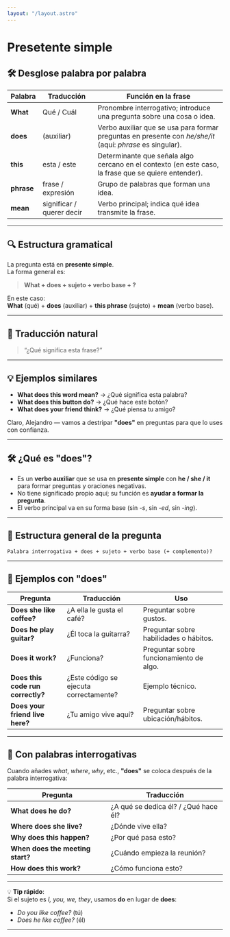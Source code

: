 ```yaml
---
layout: "/layout.astro"
---
```


# Presetente simple

## 🛠 Desglose palabra por palabra

| Palabra | Traducción | Función en la frase |
|---------|------------|---------------------|
| **What** | Qué / Cuál | Pronombre interrogativo; introduce una pregunta sobre una cosa o idea. |
| **does** | (auxiliar) | Verbo auxiliar que se usa para formar preguntas en presente con *he/she/it* (aquí: *phrase* es singular). |
| **this** | esta / este | Determinante que señala algo cercano en el contexto (en este caso, la frase que se quiere entender). |
| **phrase** | frase / expresión | Grupo de palabras que forman una idea. |
| **mean** | significar / querer decir | Verbo principal; indica qué idea transmite la frase. |

---

## 🔍 Estructura gramatical
La pregunta está en **presente simple**.  
La forma general es:

> **What + does + sujeto + verbo base + ?**

En este caso:  
**What** (qué) + **does** (auxiliar) + **this phrase** (sujeto) + **mean** (verbo base).

---

## 📖 Traducción natural
> “¿Qué significa esta frase?”

---

## 💡 Ejemplos similares
- **What does this word mean?** → ¿Qué significa esta palabra?
- **What does this button do?** → ¿Qué hace este botón?
- **What does your friend think?** → ¿Qué piensa tu amigo?

Claro, Alejandro — vamos a destripar **"does"** en preguntas para que lo uses con confianza.  

---

## 🛠 ¿Qué es "does"?
- Es un **verbo auxiliar** que se usa en **presente simple** con **he / she / it** para formar preguntas y oraciones negativas.
- No tiene significado propio aquí; su función es **ayudar a formar la pregunta**.
- El verbo principal va en su forma base (sin *-s*, sin *-ed*, sin *-ing*).

---

## 📐 Estructura general de la pregunta
```
Palabra interrogativa + does + sujeto + verbo base (+ complemento)?
```

---

## 📖 Ejemplos con "does"

| Pregunta | Traducción | Uso |
|----------|------------|-----|
| **Does she like coffee?** | ¿A ella le gusta el café? | Preguntar sobre gustos. |
| **Does he play guitar?** | ¿Él toca la guitarra? | Preguntar sobre habilidades o hábitos. |
| **Does it work?** | ¿Funciona? | Preguntar sobre funcionamiento de algo. |
| **Does this code run correctly?** | ¿Este código se ejecuta correctamente? | Ejemplo técnico. |
| **Does your friend live here?** | ¿Tu amigo vive aquí? | Preguntar sobre ubicación/hábitos. |

---

## 🧠 Con palabras interrogativas
Cuando añades *what*, *where*, *why*, etc., **"does"** se coloca después de la palabra interrogativa:

| Pregunta | Traducción |
|----------|------------|
| **What does he do?** | ¿A qué se dedica él? / ¿Qué hace él? |
| **Where does she live?** | ¿Dónde vive ella? |
| **Why does this happen?** | ¿Por qué pasa esto? |
| **When does the meeting start?** | ¿Cuándo empieza la reunión? |
| **How does this work?** | ¿Cómo funciona esto? |

---

💡 **Tip rápido**:  
Si el sujeto es *I, you, we, they*, usamos **do** en lugar de **does**:  
- *Do you like coffee?* (tú)  
- *Does he like coffee?* (él)  

---